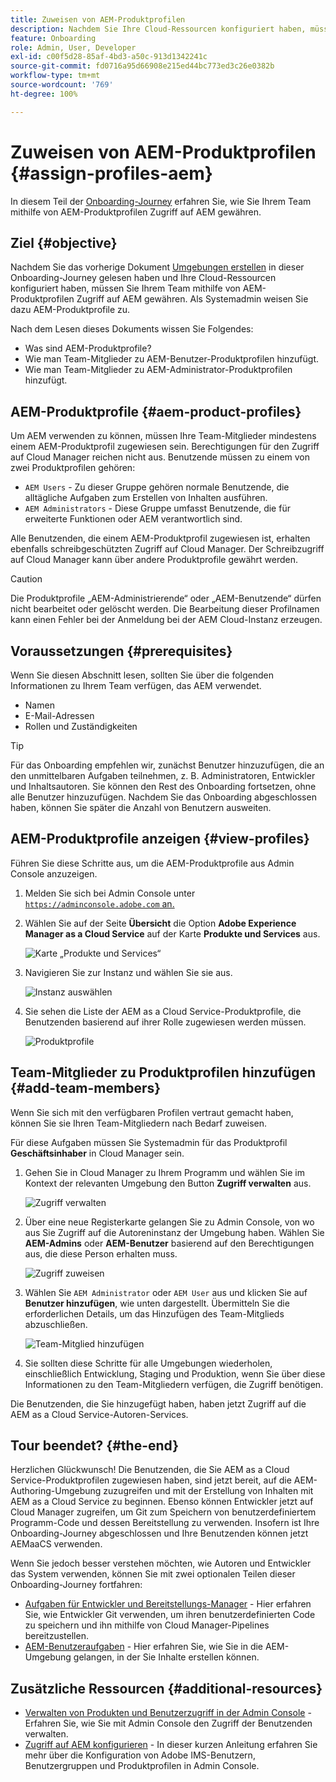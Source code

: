 ```yaml
---
title: Zuweisen von AEM-Produktprofilen
description: Nachdem Sie Ihre Cloud-Ressourcen konfiguriert haben, müssen Sie Ihrem Team mithilfe von AEM-Produktprofilen Zugriff auf AEM gewähren.
feature: Onboarding
role: Admin, User, Developer
exl-id: c00f5d28-85af-4bd3-a50c-913d1342241c
source-git-commit: fd0716a95d66908e215ed44bc773ed3c26e0382b
workflow-type: tm+mt
source-wordcount: '769'
ht-degree: 100%

---
```


# Zuweisen von AEM-Produktprofilen {#assign-profiles-aem}

In diesem Teil der [Onboarding-Journey](overview.md) erfahren Sie, wie Sie Ihrem Team mithilfe von AEM-Produktprofilen Zugriff auf AEM gewähren.

## Ziel {#objective}

Nachdem Sie das vorherige Dokument [Umgebungen erstellen](create-environments.md) in dieser Onboarding-Journey gelesen haben und Ihre Cloud-Ressourcen konfiguriert haben, müssen Sie Ihrem Team mithilfe von AEM-Produktprofilen Zugriff auf AEM gewähren. Als Systemadmin weisen Sie dazu AEM-Produktprofile zu.

Nach dem Lesen dieses Dokuments wissen Sie Folgendes:

* Was sind AEM-Produktprofile?
* Wie man Team-Mitglieder zu AEM-Benutzer-Produktprofilen hinzufügt.
* Wie man Team-Mitglieder zu AEM-Administrator-Produktprofilen hinzufügt.

## AEM-Produktprofile {#aem-product-profiles}

Um AEM verwenden zu können, müssen Ihre Team-Mitglieder mindestens einem AEM-Produktprofil zugewiesen sein. Berechtigungen für den Zugriff auf Cloud Manager reichen nicht aus. Benutzende müssen zu einem von zwei Produktprofilen gehören:

* `AEM Users` - Zu dieser Gruppe gehören normale Benutzende, die alltägliche Aufgaben zum Erstellen von Inhalten ausführen.
* `AEM Administrators` - Diese Gruppe umfasst Benutzende, die für erweiterte Funktionen oder AEM verantwortlich sind.

Alle Benutzenden, die einem AEM-Produktprofil zugewiesen ist, erhalten ebenfalls schreibgeschützten Zugriff auf Cloud Manager. Der Schreibzugriff auf Cloud Manager kann über andere Produktprofile gewährt werden.

>[!CAUTION]
>
>Die Produktprofile „AEM-Administrierende“ oder „AEM-Benutzende“ dürfen nicht bearbeitet oder gelöscht werden. Die Bearbeitung dieser Profilnamen kann einen Fehler bei der Anmeldung bei der AEM Cloud-Instanz erzeugen.

## Voraussetzungen {#prerequisites}

Wenn Sie diesen Abschnitt lesen, sollten Sie über die folgenden Informationen zu Ihrem Team verfügen, das AEM verwendet.

* Namen
* E-Mail-Adressen
* Rollen und Zuständigkeiten

>[!TIP]
>
>Für das Onboarding empfehlen wir, zunächst Benutzer hinzuzufügen, die an den unmittelbaren Aufgaben teilnehmen, z. B. Administratoren, Entwickler und Inhaltsautoren. Sie können den Rest des Onboarding fortsetzen, ohne alle Benutzer hinzuzufügen. Nachdem Sie das Onboarding abgeschlossen haben, können Sie später die Anzahl von Benutzern ausweiten.

## AEM-Produktprofile anzeigen {#view-profiles}

Führen Sie diese Schritte aus, um die AEM-Produktprofile aus Admin Console anzuzeigen.

1. Melden Sie sich bei Admin Console unter [`https://adminconsole.adobe.com` an.](https://adminconsole.adobe.com)

1. Wählen Sie auf der Seite **Übersicht** die Option **Adobe Experience Manager as a Cloud Service** auf der Karte **Produkte und Services** aus.

   ![Karte „Produkte und Services“](/help/journey-onboarding/assets/assign-team1.png)

1. Navigieren Sie zur Instanz und wählen Sie sie aus.

   ![Instanz auswählen](/help/journey-onboarding/assets/cloud-profiles-1.png)

1. Sie sehen die Liste der AEM as a Cloud Service-Produktprofile, die Benutzenden basierend auf ihrer Rolle zugewiesen werden müssen.

   ![Produktprofile](/help/journey-onboarding/assets/cloud-profiles-2.png)

## Team-Mitglieder zu Produktprofilen hinzufügen {#add-team-members}

Wenn Sie sich mit den verfügbaren Profilen vertraut gemacht haben, können Sie sie Ihren Team-Mitgliedern nach Bedarf zuweisen.

Für diese Aufgaben müssen Sie Systemadmin für das Produktprofil **Geschäftsinhaber** in Cloud Manager sein.

1. Gehen Sie in Cloud Manager zu Ihrem Programm und wählen Sie im Kontext der relevanten Umgebung den Button **Zugriff verwalten** aus.

   ![Zugriff verwalten](/help/journey-onboarding/assets/add-team1.png)

1. Über eine neue Registerkarte gelangen Sie zu Admin Console, von wo aus Sie Zugriff auf die Autoreninstanz der Umgebung haben. Wählen Sie **AEM-Admins** oder **AEM-Benutzer** basierend auf den Berechtigungen aus, die diese Person erhalten muss.

   ![Zugriff zuweisen](/help/journey-onboarding/assets/add-team2.png)

1. Wählen Sie `AEM Administrator` oder `AEM User` aus und klicken Sie auf **Benutzer hinzufügen**, wie unten dargestellt. Übermitteln Sie die erforderlichen Details, um das Hinzufügen des Team-Mitglieds abzuschließen.

   ![Team-Mitglied hinzufügen](/help/journey-onboarding/assets/add-team3.png)

1. Sie sollten diese Schritte für alle Umgebungen wiederholen, einschließlich Entwicklung, Staging und Produktion, wenn Sie über diese Informationen zu den Team-Mitgliedern verfügen, die Zugriff benötigen.

Die Benutzenden, die Sie hinzugefügt haben, haben jetzt Zugriff auf die AEM as a Cloud Service-Autoren-Services.

## Tour beendet? {#the-end}

Herzlichen Glückwunsch! Die Benutzenden, die Sie AEM as a Cloud Service-Produktprofilen zugewiesen haben, sind jetzt bereit, auf die AEM-Authoring-Umgebung zuzugreifen und mit der Erstellung von Inhalten mit AEM as a Cloud Service zu beginnen. Ebenso können Entwickler jetzt auf Cloud Manager zugreifen, um Git zum Speichern von benutzerdefiniertem Programm-Code und dessen Bereitstellung zu verwenden. Insofern ist Ihre Onboarding-Journey abgeschlossen und Ihre Benutzenden können jetzt AEMaaCS verwenden.

Wenn Sie jedoch besser verstehen möchten, wie Autoren und Entwickler das System verwenden, können Sie mit zwei optionalen Teilen dieser Onboarding-Journey fortfahren:

* [Aufgaben für Entwickler und Bereitstellungs-Manager](developers.md) - Hier erfahren Sie, wie Entwickler Git verwenden, um ihren benutzerdefinierten Code zu speichern und ihn mithilfe von Cloud Manager-Pipelines bereitzustellen.
* [AEM-Benutzeraufgaben](aem-users.md) - Hier erfahren Sie, wie Sie in die AEM-Umgebung gelangen, in der Sie Inhalte erstellen können.

## Zusätzliche Ressourcen {#additional-resources}

* [Verwalten von Produkten und Benutzerzugriff in der Admin Console](/help/security/ims-support.md#managing-products-and-user-access-in-admin-console) - Erfahren Sie, wie Sie mit Admin Console den Zugriff der Benutzenden verwalten.
* [Zugriff auf AEM konfigurieren](https://experienceleague.adobe.com/docs/experience-manager-learn/cloud-service/accessing/walk-through.html?lang=de) - In dieser kurzen Anleitung erfahren Sie mehr über die Konfiguration von Adobe IMS-Benutzern, Benutzergruppen und Produktprofilen in Admin Console.

